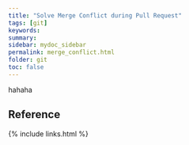 ```yaml
---
title: "Solve Merge Conflict during Pull Request"
tags: [git]
keywords:
summary:
sidebar: mydoc_sidebar
permalink: merge_conflict.html
folder: git
toc: false
---
```


hahaha


## Reference


{% include links.html %}
